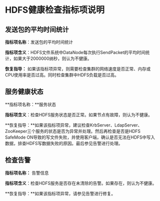 # HDFS健康检查指标项说明<a name="ZH-CN_TOPIC_0035251747"></a>

## 发送包的平均时间统计<a name="section31306212111516"></a>

**指标项名称**：发送包的平均时间统计

**指标项含义**：HDFS文件系统中DataNode每次执行SendPacket的平均时间统计，如果大于2000000纳秒，则认为不健康。

**恢复指导：**  如果该指标项异常，则需要检查集群的网络速度是否正常、内存或CPU使用率是否过高。同时检查集群中HDFS负载是否过高。

## 服务健康状态<a name="section26290515111534"></a>

**指标项名称：**服务状态

**指标项含义**：检查HDFS服务状态是否正常。如果节点有故障，则认为不健康。

**恢复指导：**如果该指标项异常，建议检查KrbServer、LdapServer、ZooKeeper三个服务的状态是否为异常并处理。然后再检查是否是HDFS SafeMode ON导致的写文件失败，并使用客户端，确认是否无法在HDFS中写入数据，排查HDFS写数据失败的原因。最后参见告警进行处理。

## 检查告警<a name="section38495155111537"></a>

**指标项名称：**  告警信息

**指标项含义**：检查HDFS服务是否存在未清除的告警。如果存在，则认为不健康。

**恢复指导：**如果该指标项异常，请参见告警进行修复。

